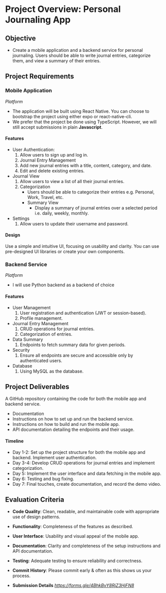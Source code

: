 # Project Overview: Personal Journaling App
## **Objective**
 - Create a mobile application and a backend service for personal journaling. Users should be able to write journal entries, categorize them, and view a summary of their entries.
## **Project Requirements**

### Mobile Application

*Platform*
 - The application will be built using React Native. You can choose to bootstrap the project using either expo or react-native-cli.
 - We prefer that the project be done using TypeScript. However, we will still accept submissions in plain **Javascript**.

#### **Features**
- User Authentication:
  1. Allow users to sign up and log in.
  2. Journal Entry Management
  3. Add new journal entries with a title, content, category, and date.
  4. Edit and delete existing entries.
- Journal View
  1. Allow users to view a list of all their journal entries.
  2. Categorization
       - Users should be able to categorize their entries e.g. Personal, Work, Travel, etc.
       - Summary View
            - Display a summary of journal entries over a selected period i.e. daily, weekly, monthly.
- Settings
  1. Allow users to update their username and password.

#### Design
Use a simple and intuitive UI, focusing on usability and clarity. You can use pre-designed UI libraries or create your own components.

### **Backend Service**
*Platform*
 - I will use Python backend as a backend of choice

#### **Features**
- User Management
  1. User registration and authentication (JWT or session-based).
  2. Profile management.
- Journal Entry Management
  1. CRUD operations for journal entries.
  2. Categorization of entries.
- Data Summary
  1. Endpoints to fetch summary data for given periods.
- Security
  1. Ensure all endpoints are secure and accessible only by authenticated users.
- Database
  1. Using MySQL as the database.

## Project Deliverables
A GitHub repository containing the code for both the mobile app and backend service.
  - Documentation
  - Instructions on how to set up and run the backend service.
  - Instructions on how to build and run the mobile app.
  - API documentation detailing the endpoints and their usage.

#### **Timeline**
- Day 1-2: Set up the project structure for both the mobile app and backend. Implement user authentication.
- Day 3-4: Develop CRUD operations for journal entries and implement categorization.
- Day 5: Implement the user interface and data fetching in the mobile app.
- Day 6: Testing and bug fixing.
- Day 7: Final touches, create documentation, and record the demo video.

## **Evaluation Criteria**
- **Code Quality**: Clean, readable, and maintainable code with appropriate use of design patterns.
- **Functionality**: Completeness of the features as described.
- **User Interface**: Usability and visual appeal of the mobile app.
- **Documentation**: Clarity and completeness of the setup instructions and API documentation.
- **Testing**: Adequate testing to ensure reliability and correctness.
- **Commit History**: Please commit early & often as this shows us your process.

- **Submission Details**
*https://forms.gle/4BhkBvY8RjZ3HjFN8*
